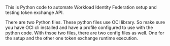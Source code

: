This is Python code to automate Workload Identity Federation setup and testing token exchange API.

There are two Python files. These python files use OCI library. So make sure you have OCI cli installed and have a profile configured to use with the python code. With thsoe two files, there are two config files as well. One for the setup and the other one token exchange runtime execution.

